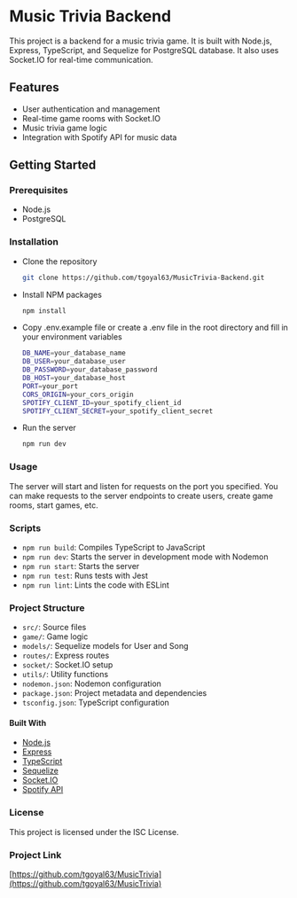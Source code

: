 # Music Trivia Backend
This project is a backend for a music trivia game. It is built with Node.js, Express, TypeScript, and Sequelize for PostgreSQL database. It also uses Socket.IO for real-time communication.

## Features
- User authentication and management
- Real-time game rooms with Socket.IO
- Music trivia game logic
- Integration with Spotify API for music data

## Getting Started
### Prerequisites
- Node.js
- PostgreSQL
### Installation
- Clone the repository
    ```bash
    git clone https://github.com/tgoyal63/MusicTrivia-Backend.git
    ```
- Install NPM packages
    ```bash
    npm install
    ```
- Copy .env.example file or create a .env file in the root directory and fill in your environment variables
    ```bash
    DB_NAME=your_database_name
    DB_USER=your_database_user
    DB_PASSWORD=your_database_password
    DB_HOST=your_database_host
    PORT=your_port
    CORS_ORIGIN=your_cors_origin
    SPOTIFY_CLIENT_ID=your_spotify_client_id
    SPOTIFY_CLIENT_SECRET=your_spotify_client_secret
    ```
- Run the server
    ````bash
    npm run dev
    ````
### Usage
The server will start and listen for requests on the port you specified. You can make requests to the server endpoints to create users, create game rooms, start games, etc.

### Scripts
- `npm run build`: Compiles TypeScript to JavaScript
- `npm run dev`: Starts the server in development mode with Nodemon
- `npm run start`: Starts the server
- `npm run test`: Runs tests with Jest
- `npm run lint`: Lints the code with ESLint

### Project Structure
- `src/`: Source files
- `game/`: Game logic
- `models/`: Sequelize models for User and Song
- `routes/`: Express routes
- `socket/`: Socket.IO setup
- `utils/`: Utility functions
- `nodemon.json`: Nodemon configuration
- `package.json`: Project metadata and dependencies
- `tsconfig.json`: TypeScript configuration
#### Built With
- [Node.js](https://nodejs.org/en)
- [Express](https://expressjs.com)
- [TypeScript](https://www.typescriptlang.org)
- [Sequelize](https://sequelize.org)
- [Socket.IO](https://socket.io)
- [Spotify API](https://developer.spotify.com/documentation/web-api)

### License
This project is licensed under the ISC License.

### Project Link
[https://github.com/tgoyal63/MusicTrivia](https://github.com/tgoyal63/MusicTrivia)